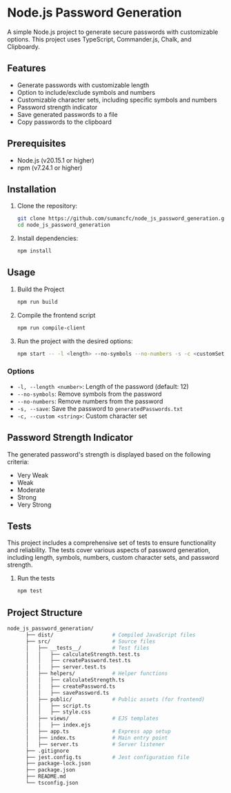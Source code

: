 # Node.js Password Generation

A simple Node.js project to generate secure passwords with customizable options. This project uses TypeScript, Commander.js, Chalk, and Clipboardy.

## Features

- Generate passwords with customizable length
- Option to include/exclude symbols and numbers
- Customizable character sets, including specific symbols and numbers
- Password strength indicator
- Save generated passwords to a file
- Copy passwords to the clipboard

## Prerequisites

- Node.js (v20.15.1 or higher)
- npm (v7.24.1 or higher)

## Installation

1. Clone the repository:

   ```sh
   git clone https://github.com/sumancfc/node_js_password_generation.git
   cd node_js_password_generation
   ```

2. Install dependencies:

   ```sh
   npm install
   ```

## Usage

1. Build the Project

   ```sh
   npm run build
   ```

2. Compile the frontend script

   ```sh
   npm run compile-client
   ```

3. Run the project with the desired options:

   ```sh
   npm start -- -l <length> --no-symbols --no-numbers -s -c <customSet>
   ```

### Options

- `-l, --length <number>`: Length of the password (default: 12)
- `--no-symbols`: Remove symbols from the password
- `--no-numbers`: Remove numbers from the password
- `-s, --save`: Save the password to `generatedPasswords.txt`
- `-c, --custom <string>`: Custom character set

## Password Strength Indicator

The generated password's strength is displayed based on the following criteria:

- Very Weak
- Weak
- Moderate
- Strong
- Very Strong

## Tests

This project includes a comprehensive set of tests to ensure functionality and reliability. The tests cover various aspects of password generation, including length, symbols, numbers, custom character sets, and password strength.

1. Run the tests

   ```sh
   npm test
   ```

## Project Structure

```sh
node_js_password_generation/
      ├── dist/                   # Compiled JavaScript files
      ├── src/                    # Source files
      │   ├── __tests__/          # Test files
      │   │   ├── calculateStrength.test.ts
      │   │   ├── createPassword.test.ts
      │   │   ├── server.test.ts
      │   ├── helpers/            # Helper functions
      │   │   ├── calculateStrength.ts
      │   │   ├── createPassword.ts
      │   │   ├── savePassword.ts
      │   ├── public/             # Public assets (for frontend)
      │   │   ├── script.ts
      │   │   ├── style.css
      │   ├── views/              # EJS templates
      │   │   ├── index.ejs
      │   ├── app.ts              # Express app setup
      │   ├── index.ts            # Main entry point
      │   ├── server.ts           # Server listener
      ├── .gitignore
      ├── jest.config.ts          # Jest configuration file
      ├── package-lock.json
      ├── package.json
      ├── README.md
      └── tsconfig.json
```
